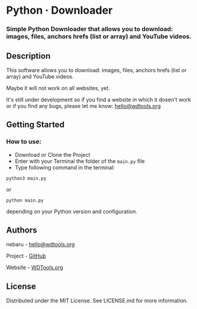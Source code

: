 # Python · Downloader

### Simple Python Downloader that allows you to download: images, files, anchors hrefs (list or array) and YouTube videos.

## Description

This software allows you to download: images, files, anchors hrefs (list or array) and YouTube videos.

Maybe it will not work on all websites, yet.

It's still under development so if you find a website in which it dosen't work or if you find any bugs, please let me know: hello@wdtools.org


## Getting Started

### How to use:

* Download or Clone the Project
* Enter with your Terminal the folder of the ```main.py``` file
* Type following command in the terminal:
```
python3 main.py
```
or
```
python main.py
```
depending on your Python version and configuration.

## Authors

nebaru - hello@wdtools.org

Project - [GitHub](https://github.com/nebarukun/python-downloader)

Website - [WDTools.org](https://wdtools.org/)



## License

Distributed under the MIT License. See LICENSE.md for more information.
